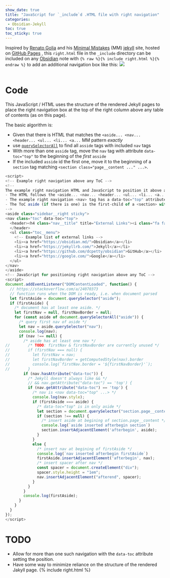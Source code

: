 ```yaml
---
show_date: true
title: "JavaScript for `_include`d .HTML file with right navigation"
categories:
 - Obsidian-Jekyll
toc: true
toc_sticky: true
---
```

Inspired by [Renato Golia](https://renatogolia.com/2020/10/22/creating-this-blog-theme/) and his [Minimal Mistakes](https://mmistakes.github.io/minimal-mistakes/) (MM) [jekyll](https://jekyllrb.com/) site, hosted on [GitHub Pages](https://pages.github.com/) , this `right.html` file in the `_include` directory can be included on any [Obsidian](https://obsidian.md) note with `{% raw %}{% include right.html %}{% endraw %}` to add an additional navigation box like this:
![](/obsidian/assets/obsidian/pasted-image-20240326090137.png)
<br><br>
# Code
This JavaScript / HTML uses the structure of the rendered Jekyll pages to place the right navigation box at the top of the right column above any table of contents (as on this page).

The basic algorithm is:
- Given that there is HTML that matches the `<aside... <nav... <header... <ul... <li... <a...` MM pattern *exactly*
- use [`querySelectorAll`](https://developer.mozilla.org/en-US/docs/Web/API/Document/querySelectorAll) to find all `asside` tags with included `nav` tags
- With more than one `asside` tag, move the `nav` tag with attribute `data-toc="top"` to the beginning of the *first* `asside`
- If the included `asside` id the first one, move it to the beginning of a `section` tag matching `<section class="page__content ..." ...>`.

```js
<script>
<!-- Example right navigation above any ToC -->
<!--
The example right navigation HTML and JavaScript to position it above any ToC is based on the Minimal Mistakes (MM) format and assumes:
- The HTML follows the <aside... <nav... <header... <ul... <li... <a... MM pattern exactly.
- The example right navigation <nav> tag has a data-toc="top" attribute.
- The ToC aside (if there is one) is the first-child of a <section> with class="page__content".
-->
<aside class="sidebar__right sticky">
<nav class="toc" data-toc="top">
  <header><h4 class="nav__title" title="External Links"><i class="fa fa-link"></i> External Links</h4>
  </header>
  <ul class="toc__menu">
    <!-- Example list of external links -->
    <li><a href="https://obsidian.md/">Obsidian</a></li>
    <li><a href="https://jekyllrb.com/">Jekyll</a></li>
    <li><a href="https://github.com/dcpetty/obsidian">GitHub</a></li>
    <li><a href="https://google.com/">Google</a></li>
  </ul>
</nav>
</aside>
<!-- JavaScript for positioning right navigation above any ToC -->
<script>
document.addEventListener("DOMContentLoaded", function() {
  // https://stackoverflow.com/a/24070373
  // function runs when the DOM is ready, i.e. when document parsed
  let firstAside = document.querySelector("aside");
  if (firstAside) {
    /* document has at least one aside. */
    let firstNav = null, firstNavBorder = null;
    for (const aside of document.querySelectorAll("aside")) {
      /* query first nav of aside */
      let nav = aside.querySelector("nav");
      console.log(nav);
      if (nav !== null) {
        /* aside has at least one nav */
//        /* TODO: firstNav & firstNavBorder are currently unused */
//        if (firstNav === null) {
//          let firstNav = nav;
//          let firstNavBorder = getComputedStyle(nav).border
//          console.log(`firstNav.border = '${firstNavBorder}'`);
//        }
        if (nav.hasAttribute("data-toc")) {
          /* Jekyll doesn't always like && */
          // && nav.getAttribute("data-toc") == 'top') {
          if (nav.getAttribute("data-toc") == 'top') {
            /* nav is <nav data-toc="top" ...> */
            console.log(nav.style);
            if (firstAside === aside) {
              /* data-toc="top" is in only aside */
              let section = document.querySelector("section.page__content");
              if (section !== null) {
                /* insert aside at begining of section.page__content */
                console.log(`aside inserted afterbegin section`)
                section.insertAdjacentElement('afterbegin', aside);
              }
            }
            else {
              /* insert nav at begining of firstAside */
              console.log(`nav inserted afterbegin firstAside`)
              firstAside.insertAdjacentElement('afterbegin', nav);
              /* insert spacer after nav */
              const spacer = document.createElement("div");
              spacer.style.height = "1em";
              nav.insertAdjacentElement("afterend", spacer);
            }
          }
        }
        console.log(firstAside);
      }
    }
  }
});
</script>
```

# TODO
- Allow for more than one such navigation with the `data-toc` attribute setting the position.
- Have some way to minimize reliance on the structure of the rendered Jakyll page.
{% include right.html %}

<!-- Modified 2024-03-26:09:44:35 -->
